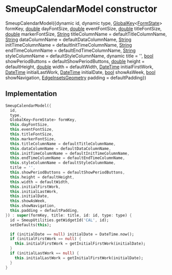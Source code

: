 


# SmeupCalendarModel constructor







SmeupCalendarModel({dynamic id, dynamic type, [GlobalKey](https://api.flutter.dev/flutter/widgets/GlobalKey-class.html)&lt;[FormState](https://api.flutter.dev/flutter/widgets/FormState-class.html)> formKey, [double](https://api.flutter.dev/flutter/dart-core/double-class.html) dayFontSize, [double](https://api.flutter.dev/flutter/dart-core/double-class.html) eventFontSize, [double](https://api.flutter.dev/flutter/dart-core/double-class.html) titleFontSize, [double](https://api.flutter.dev/flutter/dart-core/double-class.html) markerFontSize, [String](https://api.flutter.dev/flutter/dart-core/String-class.html) titleColumnName = defaultTitleColumnName, [String](https://api.flutter.dev/flutter/dart-core/String-class.html) dataColumnName = defaultDataColumnName, [String](https://api.flutter.dev/flutter/dart-core/String-class.html) initTimeColumnName = defaultInitTimeColumnName, [String](https://api.flutter.dev/flutter/dart-core/String-class.html) endTimeColumnName = defaultEndTimeColumnName, [String](https://api.flutter.dev/flutter/dart-core/String-class.html) styleColumnName = defaultStyleColumnName, dynamic title = '', [bool](https://api.flutter.dev/flutter/dart-core/bool-class.html) showPeriodButtons = defaultShowPeriodButtons, [double](https://api.flutter.dev/flutter/dart-core/double-class.html) height = defaultHeight, [double](https://api.flutter.dev/flutter/dart-core/double-class.html) width = defaultWidth, [DateTime](https://api.flutter.dev/flutter/dart-core/DateTime-class.html) initialFirstWork, [DateTime](https://api.flutter.dev/flutter/dart-core/DateTime-class.html) initialLastWork, [DateTime](https://api.flutter.dev/flutter/dart-core/DateTime-class.html) initialDate, [bool](https://api.flutter.dev/flutter/dart-core/bool-class.html) showAsWeek, [bool](https://api.flutter.dev/flutter/dart-core/bool-class.html) showNavigation, [EdgeInsetsGeometry](https://api.flutter.dev/flutter/painting/EdgeInsetsGeometry-class.html) padding = defaultPadding})





## Implementation

```dart
SmeupCalendarModel({
  id,
  type,
  GlobalKey<FormState> formKey,
  this.dayFontSize,
  this.eventFontSize,
  this.titleFontSize,
  this.markerFontSize,
  this.titleColumnName = defaultTitleColumnName,
  this.dataColumnName = defaultDataColumnName,
  this.initTimeColumnName = defaultInitTimeColumnName,
  this.endTimeColumnName = defaultEndTimeColumnName,
  this.styleColumnName = defaultStyleColumnName,
  title = '',
  this.showPeriodButtons = defaultShowPeriodButtons,
  this.height = defaultHeight,
  this.width = defaultWidth,
  this.initialFirstWork,
  this.initialLastWork,
  this.initialDate,
  this.showAsWeek,
  this.showNavigation,
  this.padding = defaultPadding,
}) : super(formKey, title: title, id: id, type: type) {
  id = SmeupUtilities.getWidgetId('CAL', id);
  setDefaults(this);

  if (initialDate == null) initialDate = DateTime.now();
  if (initialFirstWork == null) {
    this.initialFirstWork = getInitialFirstWork(initialDate);
  }
  if (initialLastWork == null) {
    this.initialLastWork = getInitialFirstWork(initialDate);
  }
}
```







